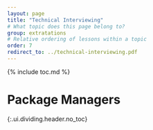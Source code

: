 ```yaml
---
layout: page
title: "Technical Interviewing"
# What topic does this page belong to?
group: extratations
# Relative ordering of lessons within a topic
order: 7
redirect_to: ../technical-interviewing.pdf
---
```



{% include toc.md %}

# Package Managers
{:.ui.dividing.header.no_toc}


